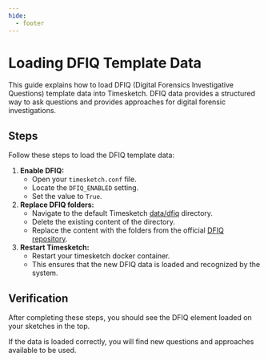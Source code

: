 ```yaml
---
hide:
  - footer
---
```

# Loading DFIQ Template Data

This guide explains how to load DFIQ (Digital Forensics Investigative Questions)
template data into Timesketch. DFIQ data provides a structured way to ask
questions and provides approaches for digital forensic investigations.

## Steps

Follow these steps to load the DFIQ template data:

1.  **Enable DFIQ:**
    *   Open your `timesketch.conf` file.
    *   Locate the `DFIQ_ENABLED` setting.
    *   Set the value to `True`.
2.  **Replace DFIQ folders:**
    *   Navigate to the default Timesketch
        [data/dfiq](https://github.com/google/timesketch/tree/master/data/dfiq)
        directory.
    *   Delete the existing content of the directory.
    *   Replace the content with the folders from the official
        [DFIQ repository](https://github.com/google/dfiq/tree/main/dfiq/data).
3. **Restart Timesketch:**
    * Restart your timesketch docker container.
    * This ensures that the new DFIQ data is loaded and recognized by the system.

## Verification

After completing these steps, you should see the DFIQ element loaded on your
sketches in the top.

If the data is loaded correctly, you will find new questions and approaches
available to be used.
